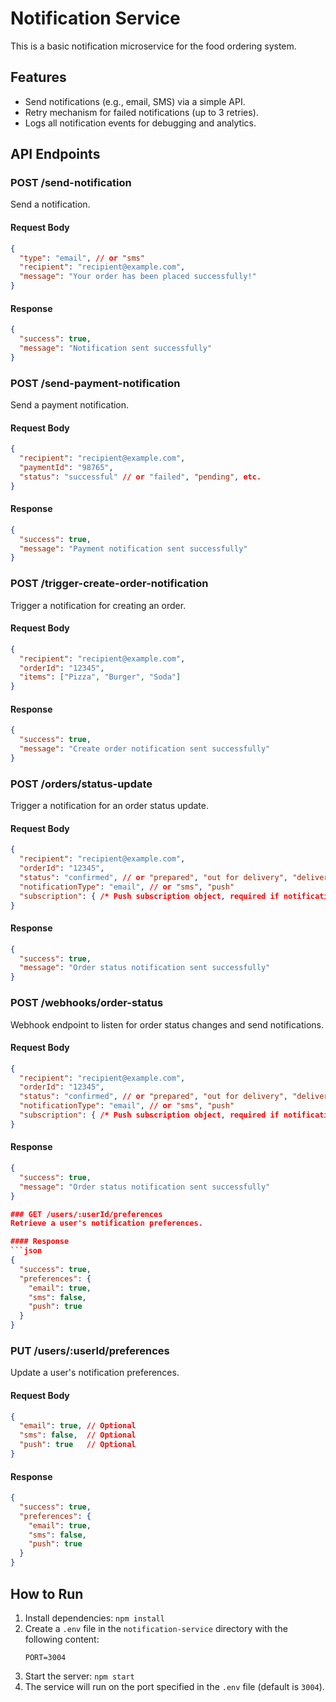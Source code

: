 # Notification Service

This is a basic notification microservice for the food ordering system.

## Features
- Send notifications (e.g., email, SMS) via a simple API.
- Retry mechanism for failed notifications (up to 3 retries).
- Logs all notification events for debugging and analytics.

## API Endpoints

### POST /send-notification
Send a notification.

#### Request Body
```json
{
  "type": "email", // or "sms"
  "recipient": "recipient@example.com",
  "message": "Your order has been placed successfully!"
}
```

#### Response
```json
{
  "success": true,
  "message": "Notification sent successfully"
}
```

### POST /send-payment-notification
Send a payment notification.

#### Request Body
```json
{
  "recipient": "recipient@example.com",
  "paymentId": "98765",
  "status": "successful" // or "failed", "pending", etc.
}
```

#### Response
```json
{
  "success": true,
  "message": "Payment notification sent successfully"
}
```

### POST /trigger-create-order-notification
Trigger a notification for creating an order.

#### Request Body
```json
{
  "recipient": "recipient@example.com",
  "orderId": "12345",
  "items": ["Pizza", "Burger", "Soda"]
}
```

#### Response
```json
{
  "success": true,
  "message": "Create order notification sent successfully"
}
```

### POST /orders/status-update
Trigger a notification for an order status update.

#### Request Body
```json
{
  "recipient": "recipient@example.com",
  "orderId": "12345",
  "status": "confirmed", // or "prepared", "out for delivery", "delivered"
  "notificationType": "email", // or "sms", "push"
  "subscription": { /* Push subscription object, required if notificationType is "push" */ }
}
```

#### Response
```json
{
  "success": true,
  "message": "Order status notification sent successfully"
}
```

### POST /webhooks/order-status
Webhook endpoint to listen for order status changes and send notifications.

#### Request Body
```json
{
  "recipient": "recipient@example.com",
  "orderId": "12345",
  "status": "confirmed", // or "prepared", "out for delivery", "delivered"
  "notificationType": "email", // or "sms", "push"
  "subscription": { /* Push subscription object, required if notificationType is "push" */ }
}
```

#### Response
```json
{
  "success": true,
  "message": "Order status notification sent successfully"
}

### GET /users/:userId/preferences
Retrieve a user's notification preferences.

#### Response
```json
{
  "success": true,
  "preferences": {
    "email": true,
    "sms": false,
    "push": true
  }
}
```

### PUT /users/:userId/preferences
Update a user's notification preferences.

#### Request Body
```json
{
  "email": true, // Optional
  "sms": false,  // Optional
  "push": true   // Optional
}
```

#### Response
```json
{
  "success": true,
  "preferences": {
    "email": true,
    "sms": false,
    "push": true
  }
}
```

## How to Run
1. Install dependencies: `npm install`
2. Create a `.env` file in the `notification-service` directory with the following content:
   ```
   PORT=3004
   ```
3. Start the server: `npm start`
4. The service will run on the port specified in the `.env` file (default is `3004`).
